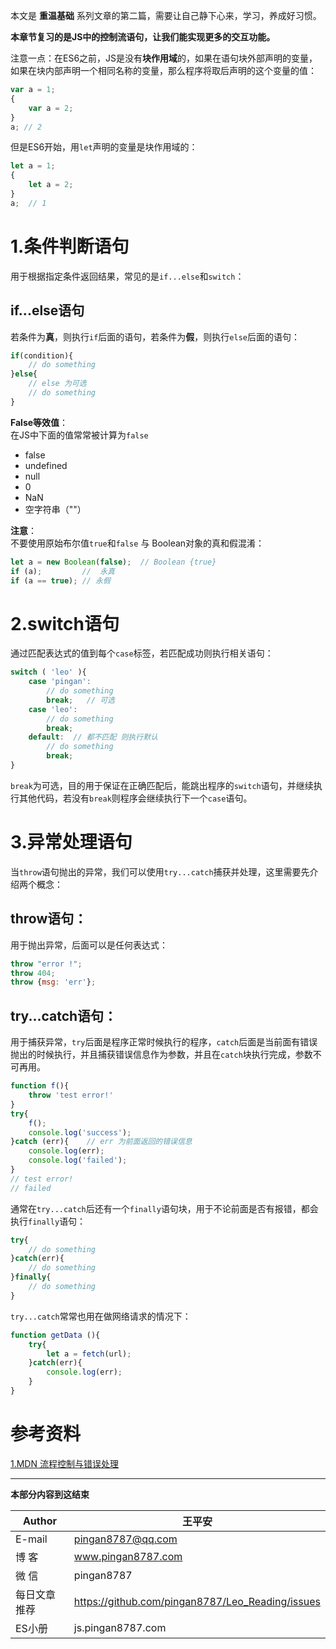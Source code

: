 本文是 **重温基础** 系列文章的第二篇，需要让自己静下心来，学习，养成好习惯。   

**本章节复习的是JS中的控制流语句，让我们能实现更多的交互功能。**    

注意一点：在ES6之前，JS是没有**块作用域**的，如果在语句块外部声明的变量，如果在块内部声明一个相同名称的变量，那么程序将取后声明的这个变量的值：   
```js
var a = 1;
{
    var a = 2;
}
a; // 2
```

但是ES6开始，用`let`声明的变量是块作用域的：   
```js
let a = 1;
{
    let a = 2;
}
a;  // 1
```

# 1.条件判断语句
用于根据指定条件返回结果，常见的是`if...else`和`switch`：   

## if...else语句
若条件为**真**，则执行`if`后面的语句，若条件为**假**，则执行`else`后面的语句：   
```js
if(condition){
    // do something
}else{
    // else 为可选
    // do something
}
```
**False等效值**：   
在JS中下面的值常常被计算为`false`   
* false
* undefined
* null
* 0
* NaN
* 空字符串（""）

**注意**：  
不要使用原始布尔值`true`和`false` 与 Boolean对象的真和假混淆：   
```js
let a = new Boolean(false);  // Boolean {true}
if (a);         //  永真
if (a == true); // 永假 
```

# 2.switch语句
通过匹配表达式的值到每个`case`标签，若匹配成功则执行相关语句：   
```js
switch ( 'leo' ){
    case 'pingan':
        // do something
        break;   // 可选
    case 'leo':
        // do something
        break;
    default:  // 都不匹配 则执行默认
        // do something
        break;
}
```
`break`为可选，目的用于保证在正确匹配后，能跳出程序的`switch`语句，并继续执行其他代码，若没有`break`则程序会继续执行下一个`case`语句。   

# 3.异常处理语句
当`throw`语句抛出的异常，我们可以使用`try...catch`捕获并处理，这里需要先介绍两个概念：  
## throw语句：   
用于抛出异常，后面可以是任何表达式：  
```js
throw "error !";
throw 404;
throw {msg: 'err'};
```
## try...catch语句：  
用于捕获异常，`try`后面是程序正常时候执行的程序，`catch`后面是当前面有错误抛出的时候执行，并且捕获错误信息作为参数，并且在`catch`块执行完成，参数不可再用。   
```js
function f(){
    throw 'test error!'
}
try{
    f();
    console.log('success');
}catch (err){    // err 为前面返回的错误信息
    console.log(err);
    console.log('failed');
}
// test error!
// failed
```
通常在`try...catch`后还有一个`finally`语句块，用于不论前面是否有报错，都会执行`finally`语句：  
```js
try{
    // do something
}catch(err){
    // do something
}finally{
    // do something
}
```
`try...catch`常常也用在做网络请求的情况下：   
```js
function getData (){
    try{
        let a = fetch(url);
    }catch(err){
        console.log(err);
    }
}
```


# 参考资料
[1.MDN 流程控制与错误处理](https://developer.mozilla.org/zh-CN/docs/Web/JavaScript/Guide/Control_flow_and_error_handling)

---
**本部分内容到这结束**

|Author|王平安|
|---|---|
|E-mail|pingan8787@qq.com|
|博  客|www.pingan8787.com|
|微  信|pingan8787|
|每日文章推荐|https://github.com/pingan8787/Leo_Reading/issues|
|ES小册|js.pingan8787.com|